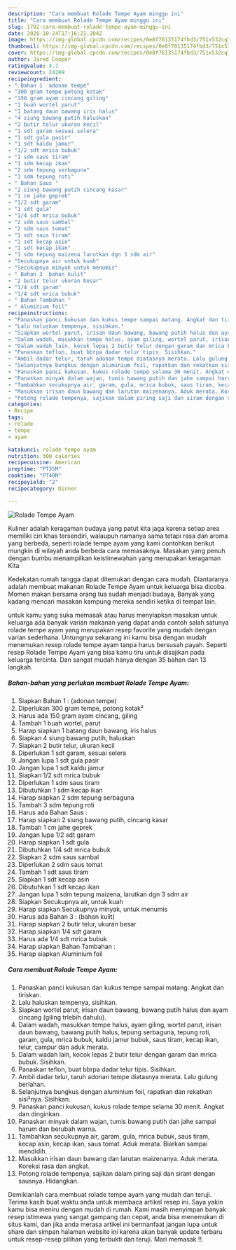 ```yaml
---
description: "Cara membuat Rolade Tempe Ayam minggu ini"
title: "Cara membuat Rolade Tempe Ayam minggu ini"
slug: 1782-cara-membuat-rolade-tempe-ayam-minggu-ini
date: 2020-10-24T17:16:21.204Z
image: https://img-global.cpcdn.com/recipes/0e8f76135174fbd3/751x532cq70/rolade-tempe-ayam-foto-resep-utama.jpg
thumbnail: https://img-global.cpcdn.com/recipes/0e8f76135174fbd3/751x532cq70/rolade-tempe-ayam-foto-resep-utama.jpg
cover: https://img-global.cpcdn.com/recipes/0e8f76135174fbd3/751x532cq70/rolade-tempe-ayam-foto-resep-utama.jpg
author: Jared Cooper
ratingvalue: 4.7
reviewcount: 24209
recipeingredient:
- " Bahan 1  adonan tempe"
- "300 gram tempe potong kotak"
- "150 gram ayam cincang giling"
- "1 buah wortel parut"
- "1 batang daun bawang iris halus"
- "4 siung bawang putih haluskan"
- "2 butir telur ukuran kecil"
- "1 sdt garam sesuai selera"
- "1 sdt gula pasir"
- "1 sdt kaldu jamur"
- "1/2 sdt mrica bubuk"
- "1 sdm saus tiram"
- "1 sdm kecap ikan"
- "2 sdm tepung serbaguna"
- "3 sdm tepung roti"
- " Bahan Saus "
- "2 siung bawang putih cincang kasar"
- "1 cm jahe geprek"
- "1/2 sdt garam"
- "1 sdt gula"
- "1/4 sdt mrica bubuk"
- "2 sdm saus sambal"
- "2 sdm saus tomat"
- "1 sdt saus tiram"
- "1 sdt kecap asin"
- "1 sdt kecap ikan"
- "1 sdm tepung maizena larutkan dgn 3 sdm air"
- "Secukupnya air untuk kuah"
- "Secukupnya minyak untuk menumis"
- " Bahan 3  bahan kulit"
- "2 butir telur ukuran besar"
- "1/4 sdt garam"
- "1/4 sdt mrica bubuk"
- " Bahan Tambahan "
- " Aluminium foil"
recipeinstructions:
- "Panaskan panci kukusan dan kukus tempe sampai matang. Angkat dan tiriskan."
- "Lalu haluskan tempenya, sisihkan."
- "Siapkan wortel parut, irisan daun bawang, bawang putih halus dan ayam cincang (giling trlebih dahulu)."
- "Dalam wadah, masukkan tempe halus, ayam giling, wortel parut, irisan daun bawang, bawang putih halus, tepung serbaguna, tepung roti, garam, gula, mrica bubuk, kaldu jamur bubuk, saus tiram, kecap ikan, telur, campur dan aduk merata."
- "Dalam wadah lain, kocok lepas 2 butir telur dengan garam dan mrica bubuk. Sisihkan."
- "Panaskan teflon, buat bbrpa dadar telur tipis. Sisihkan."
- "Ambil dadar telur, taruh adonan tempe diatasnya merata. Lalu gulung berlahan."
- "Selanjutnya bungkus dengan aluminium foil, rapatkan dan rekatkan sisi²nya. Sisihkan."
- "Panaskan panci kukusan, kukus rolade tempe selama 30 menit. Angkat dan dinginkan."
- "Panaskan minyak dalam wajan, tumis bawang putih dan jahe sampai harum dan berubah warna."
- "Tambahkan secukupnya air, garam, gula, mrica bubuk, saus tiram, kecap asin, kecap ikan, saus tomat. Aduk merata. Biarkan sampai mendidih."
- "Masukkan irisan daun bawang dan larutan maizenanya. Aduk merata. Koreksi rasa dan angkat."
- "Potong rolade tempenya, sajikan dalam piring saji dan siram dengan sausnya. Hidangkan."
categories:
- Recipe
tags:
- rolade
- tempe
- ayam

katakunci: rolade tempe ayam 
nutrition: 300 calories
recipecuisine: American
preptime: "PT35M"
cooktime: "PT40M"
recipeyield: "2"
recipecategory: Dinner

---
```



![Rolade Tempe Ayam](https://img-global.cpcdn.com/recipes/0e8f76135174fbd3/751x532cq70/rolade-tempe-ayam-foto-resep-utama.jpg)

Kuliner adalah keragaman budaya yang patut kita jaga karena setiap area memiliki ciri khas tersendiri, walaupun namanya sama tetapi rasa dan aroma yang berbeda, seperti rolade tempe ayam yang kami contohkan berikut mungkin di wilayah anda berbeda cara memasaknya. Masakan yang penuh dengan bumbu menampilkan keistimewahan yang merupakan keragaman Kita

Kedekatan rumah tangga dapat ditemukan dengan cara mudah. Diantaranya adalah membuat makanan Rolade Tempe Ayam untuk keluarga bisa dicoba. Momen makan bersama orang tua sudah menjadi budaya, Banyak yang kadang mencari masakan kampung mereka sendiri ketika di tempat lain.



untuk kamu yang suka memasak atau harus menyiapkan masakan untuk keluarga ada banyak varian makanan yang dapat anda contoh salah satunya rolade tempe ayam yang merupakan resep favorite yang mudah dengan varian sederhana. Untungnya sekarang ini kamu bisa dengan mudah menemukan resep rolade tempe ayam tanpa harus bersusah payah.
Seperti resep Rolade Tempe Ayam yang bisa kamu tiru untuk disajikan pada keluarga tercinta. Dan sangat mudah hanya dengan 35 bahan dan 13 langkah.


<!--inarticleads1-->

##### Bahan-bahan yang perlukan membuat Rolade Tempe Ayam:

1. Siapkan  Bahan 1 : (adonan tempe)
1. Diperlukan 300 gram tempe, potong kotak²
1. Harus ada 150 gram ayam cincang, giling
1. Tambah 1 buah wortel, parut
1. Harap siapkan 1 batang daun bawang, iris halus
1. Siapkan 4 siung bawang putih, haluskan
1. Siapkan 2 butir telur, ukuran kecil
1. Diperlukan 1 sdt garam, sesuai selera
1. Jangan lupa 1 sdt gula pasir
1. Jangan lupa 1 sdt kaldu jamur
1. Siapkan 1/2 sdt mrica bubuk
1. Diperlukan 1 sdm saus tiram
1. Dibutuhkan 1 sdm kecap ikan
1. Harap siapkan 2 sdm tepung serbaguna
1. Tambah 3 sdm tepung roti
1. Harus ada  Bahan Saus :
1. Harap siapkan 2 siung bawang putih, cincang kasar
1. Tambah 1 cm jahe geprek
1. Jangan lupa 1/2 sdt garam
1. Harap siapkan 1 sdt gula
1. Dibutuhkan 1/4 sdt mrica bubuk
1. Siapkan 2 sdm saus sambal
1. Diperlukan 2 sdm saus tomat
1. Tambah 1 sdt saus tiram
1. Siapkan 1 sdt kecap asin
1. Dibutuhkan 1 sdt kecap ikan
1. Jangan lupa 1 sdm tepung maizena, larutkan dgn 3 sdm air
1. Siapkan Secukupnya air, untuk kuah
1. Harap siapkan Secukupnya minyak, untuk menumis
1. Harus ada  Bahan 3 : (bahan kulit)
1. Harap siapkan 2 butir telur, ukuran besar
1. Harap siapkan 1/4 sdt garam
1. Harus ada 1/4 sdt mrica bubuk
1. Harap siapkan  Bahan Tambahan :
1. Harap siapkan  Aluminium foil




<!--inarticleads2-->

##### Cara membuat  Rolade Tempe Ayam:

1. Panaskan panci kukusan dan kukus tempe sampai matang. Angkat dan tiriskan.
1. Lalu haluskan tempenya, sisihkan.
1. Siapkan wortel parut, irisan daun bawang, bawang putih halus dan ayam cincang (giling trlebih dahulu).
1. Dalam wadah, masukkan tempe halus, ayam giling, wortel parut, irisan daun bawang, bawang putih halus, tepung serbaguna, tepung roti, garam, gula, mrica bubuk, kaldu jamur bubuk, saus tiram, kecap ikan, telur, campur dan aduk merata.
1. Dalam wadah lain, kocok lepas 2 butir telur dengan garam dan mrica bubuk. Sisihkan.
1. Panaskan teflon, buat bbrpa dadar telur tipis. Sisihkan.
1. Ambil dadar telur, taruh adonan tempe diatasnya merata. Lalu gulung berlahan.
1. Selanjutnya bungkus dengan aluminium foil, rapatkan dan rekatkan sisi²nya. Sisihkan.
1. Panaskan panci kukusan, kukus rolade tempe selama 30 menit. Angkat dan dinginkan.
1. Panaskan minyak dalam wajan, tumis bawang putih dan jahe sampai harum dan berubah warna.
1. Tambahkan secukupnya air, garam, gula, mrica bubuk, saus tiram, kecap asin, kecap ikan, saus tomat. Aduk merata. Biarkan sampai mendidih.
1. Masukkan irisan daun bawang dan larutan maizenanya. Aduk merata. Koreksi rasa dan angkat.
1. Potong rolade tempenya, sajikan dalam piring saji dan siram dengan sausnya. Hidangkan.




Demikianlah cara membuat rolade tempe ayam yang mudah dan teruji. Terima kasih buat waktu anda untuk membaca artikel resep ini. Saya yakin kamu bisa meniru dengan mudah di rumah. Kami masih menyimpan banyak resep istimewa yang sangat gampang dan cepat, anda bisa menemukan di situs kami, dan jika anda merasa artikel ini bermanfaat jangan lupa untuk share dan simpan halaman website ini karena akan banyak update terbaru untuk resep-resep pilihan yang terbukti dan teruji. Mari memasak !!. 
